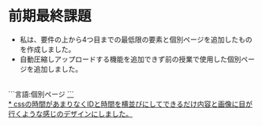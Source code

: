 # 前期最終課題
* 私は、要件の上から4つ目までの最低限の要素と個別ページを追加したものを作成しました。
* 自動圧縮しアップロードする機能を追加できず前の授業で使用した個別ページを追加しました。
<br>
```言語:個別ページ
<a href="./zenkikadai1_view.php?id=<?= $entry['id'] ?>">
```
<br>
* cssの時間があまりなくIDと時間を横並びにしてできるだけ内容と画像に目が行くような感じのデザインにしました。
